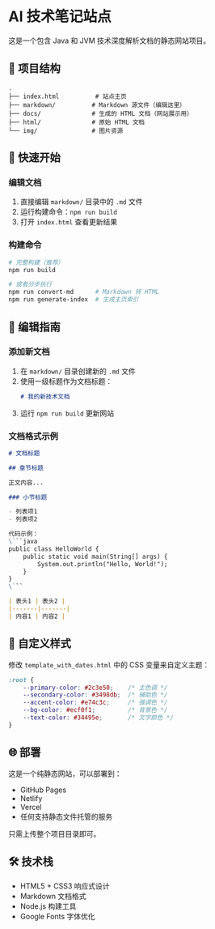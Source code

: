 # AI 技术笔记站点

这是一个包含 Java 和 JVM 技术深度解析文档的静态网站项目。

## 📁 项目结构

```
.
├── index.html          # 站点主页
├── markdown/          # Markdown 源文件（编辑这里）
├── docs/              # 生成的 HTML 文档（网站展示用）
├── html/              # 原始 HTML 文档
└── img/               # 图片资源
```

## 🚀 快速开始

### 编辑文档
1. 直接编辑 `markdown/` 目录中的 `.md` 文件
2. 运行构建命令：`npm run build`
3. 打开 `index.html` 查看更新结果

### 构建命令
```bash
# 完整构建（推荐）
npm run build

# 或者分步执行
npm run convert-md      # Markdown 转 HTML
npm run generate-index  # 生成主页索引
```

## 📝 编辑指南

### 添加新文档
1. 在 `markdown/` 目录创建新的 `.md` 文件
2. 使用一级标题作为文档标题：
   ```markdown
   # 我的新技术文档
   ```
3. 运行 `npm run build` 更新网站

### 文档格式示例
```markdown
# 文档标题

## 章节标题

正文内容...

### 小节标题

- 列表项1
- 列表项2

代码示例：
\```java
public class HelloWorld {
    public static void main(String[] args) {
        System.out.println("Hello, World!");
    }
}
\```

| 表头1 | 表头2 |
|-------|-------|
| 内容1 | 内容2 |
```

## 🎨 自定义样式

修改 `template_with_dates.html` 中的 CSS 变量来自定义主题：

```css
:root {
    --primary-color: #2c3e50;    /* 主色调 */
    --secondary-color: #3498db;  /* 辅助色 */
    --accent-color: #e74c3c;     /* 强调色 */
    --bg-color: #ecf0f1;         /* 背景色 */
    --text-color: #34495e;       /* 文字颜色 */
}
```

## 🌐 部署

这是一个纯静态网站，可以部署到：
- GitHub Pages
- Netlify
- Vercel
- 任何支持静态文件托管的服务

只需上传整个项目目录即可。

## 🛠 技术栈

- HTML5 + CSS3 响应式设计
- Markdown 文档格式
- Node.js 构建工具
- Google Fonts 字体优化